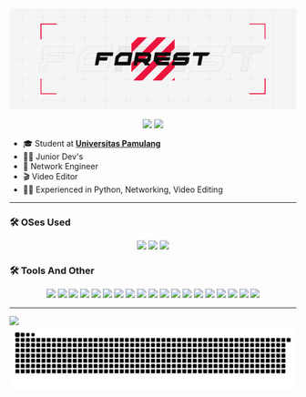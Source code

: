 <p align="center">
  <img src="img/standard.gif">
</p>

<p align="center">
  <a href="https://www.linkedin.com/in/aditiabagashermawan"><img src="https://img.shields.io/badge/LinkedIn-0077B5?style=for-the-badge&logo=linkedin&logoColor=white"/></a>
  <a href="https://linktr.ee/DarkFRST"><img src="https://img.shields.io/badge/linktree-39E09B?style=for-the-badge&logo=linktree&logoColor=white"/></a>
</p>

- 🎓 Student at [**Universitas Pamulang**](https://unpam.ac.id)
- 🧑‍💻 Junior Dev's
- 📡 Network Engineer
- 🎬 Video Editor
- 🧑‍💻 Experienced in Python, Networking, Video Editing 

---

<h3 align="left"> 🛠️ OSes Used </h3>
<p align="center">
 <a href="https://ubuntu.com/"><img src="https://img.shields.io/badge/Ubuntu-E95420?style=for-the-badge&logo=ubuntu&logoColor=white"/></a>
  <a href="https://www.debian.org/"><img src="https://img.shields.io/badge/Debian-A81D33?style=for-the-badge&logo=debian&logoColor=white"/></a>
  <a href="https://www.microsoft.com/windows"><img src="https://img.shields.io/badge/Windows-0078D6?style=for-the-badge&logo=windows&logoColor=white"/></a>
</p>

<h3 align="left"> 🛠️ Tools And Other </h3>
<p align="center">
<a href="https://www.virtualbox.org/"><img src="https://img.shields.io/badge/VirtualBox-21416b?style=for-the-badge&logo=VirtualBox&logoColor=white"/></a>
<a href="https://www.proxmox.com/"><img src="https://img.shields.io/badge/Proxmox-E57000?style=for-the-badge&logo=proxmox&logoColor=white"/></a>
<a href="https://www.vmware.com/"><img src="https://img.shields.io/badge/VMware-231f20?style=for-the-badge&logo=VMware&logoColor=white"/></a>
<a href="https://www.cisco.com/"><img src="https://img.shields.io/badge/CISCO-1BA0D7?style=for-the-badge&logo=cisco&logoColor=white"/></a>
<a href="https://mikrotik.com/"><img src="https://img.shields.io/badge/Mikrotik-00427E?style=for-the-badge&logo=mikrotik&logoColor=white"/></a>
<a href="https://www.ui.com/"><img src="https://img.shields.io/badge/Ubiquiti-05509D?style=for-the-badge&logo=ubiquiti&logoColor=white"/></a>
<a href="https://www.isc.org/bind/"><img src="https://img.shields.io/badge/Bind9-00539F?style=for-the-badge&logo=bind9&logoColor=white"/></a>
<a href="https://www.sqlite.org/"><img src="https://img.shields.io/badge/Sqlite-003B57?style=for-the-badge&logo=sqlite&logoColor=white"/></a>
<a href="https://httpd.apache.org/"><img src="https://img.shields.io/badge/Apache-D22128?style=for-the-badge&logo=Apache&logoColor=white"/></a>
<a href="https://www.gnu.org/software/bash/"><img src="https://img.shields.io/badge/Bash-121011?style=for-the-badge&logo=gnu-bash&logoColor=white"/></a>
<a href="https://www.nano-editor.org/"><img src="https://img.shields.io/badge/Nano-4E9A06?style=for-the-badge&logo=gnubash&logoColor=white"/></a>
<a href="https://www.python.org/"><img src="https://img.shields.io/badge/Python-3776AB?style=for-the-badge&logo=python&logoColor=white"/></a>
<a href="https://code.visualstudio.com/"><img src="https://img.shields.io/badge/VSCode-007ACC?style=for-the-badge&logo=visual-studio-code&logoColor=white"/></a>
<a href="https://openai.com/chatgpt"><img src="https://img.shields.io/badge/ChatGPT-00A67E?style=for-the-badge&logo=openai&logoColor=white"/></a>
<a href="https://deepmind.google/technologies/gemini/"><img src="https://img.shields.io/badge/Gemini-4285F4?style=for-the-badge&logo=google&logoColor=white"/></a>
<a href="https://www.deepseek.com/"><img src="https://img.shields.io/badge/DeepSeek-111111?style=for-the-badge&logo=data&logoColor=white"/></a>
<a href="https://www.adobe.com/products/audition.html"><img src="https://img.shields.io/badge/Audition-2C2C2C?style=for-the-badge&logo=adobeaudition&logoColor=00E8FF"/></a>
<a href="https://www.adobe.com/products/aftereffects.html"><img src="https://img.shields.io/badge/After%20Effects-2C2C2C?style=for-the-badge&logo=adobeaftereffects&logoColor=9999FF"/></a>
<a href="https://www.adobe.com/products/premiere.html"><img src="https://img.shields.io/badge/Premiere%20Pro-2C2C2C?style=for-the-badge&logo=adobepremierepro&logoColor=EA77FF"/></a>
</p>

---

![](https://komarev.com/ghpvc/?username=DrkF0rest&base=568&style=flat-square&color=blueviolet)
<img src="https://raw.githubusercontent.com/DrkF0rest/DrkF0rest/output/snake.svg" alt="Snake animation" />
